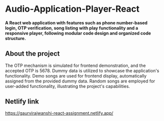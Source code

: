 # Audio-Application-Player-React
#### A React web application with features such as phone number-based login, OTP verification, song listing with play functionality and a responsive player, following modular code design and organized code structure. 

## About the project
The OTP mechanism is simulated for frontend demonstration, and the accepted OTP is 5678.
Dummy data is utilized to showcase the application's functionality.
Demo songs are used for frontend display, automatically assigned from the provided dummy data.
Random songs are employed for user-added functionality, illustrating the project's capabilities.

## Netlify link
https://gaurvirajwanshi-react-assignment.netlify.app/
